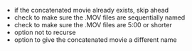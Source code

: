 - if the concatenated movie already exists, skip ahead
- check to make sure the .MOV files are sequentially named
- check to make sure the .MOV files are 5:00 or shorter
- option not to recurse
- option to give the concatenated movie a different name
